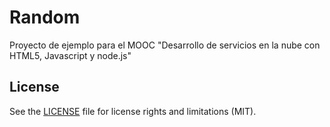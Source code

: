 # Random

Proyecto de ejemplo para el MOOC "Desarrollo de servicios en la nube con HTML5, Javascript y node.js"

## License

See the [LICENSE](LICENSE.md) file for license rights and limitations (MIT).